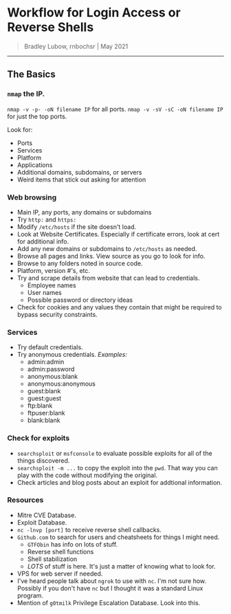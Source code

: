 # Workflow for Login Access or Reverse Shells

> Bradley Lubow, rnbochsr | May 2021

---------------------------

## The Basics

### `nmap` the IP.
`nmap -v -p- -oN filename IP` for all ports.
`nmap -v -sV -sC -oN filename IP` for just the top ports. 

Look for: 
* Ports
* Services
* Platform
* Applications
* Additional domains, subdomains, or servers
* Weird items that stick out asking for attention

### Web browsing 
* Main IP, any ports, any domains or subdomains
* Try `http:` and `https:` 
* Modify `/etc/hosts` if the site doesn't load. 
* Look at Website Certificates. Especially if certificate errors, look at cert for additional info.
* Add any new domains or subdomains to `/etc/hosts` as needed.
* Browse all pages and links. View source as you go to look for info.
* Browse to any folders noted in source code.
* Platform, version #'s, etc. 
* Try and scrape details from website that can lead to credentials. 
  * Employee names
  * User names
  * Possible password or directory ideas
* Check for cookies and any values they contain that might be required to bypass security constraints.


### Services
* Try default credentials.
* Try anonymous credentials.
  *Examples:*
  * admin:admin	
  * admin:password
  * anonymous:blank
  * anonymous:anonymous
  * guest:blank
  * guest:guest
  * ftp:blank
  * ftpuser:blank
  * blank:blank


### Check for exploits
* `searchsploit` or `msfconsole` to evaluate possible exploits for all of the things discovered. 
* `searchsploit -m ...` to copy the exploit into the `pwd`. That way you can play with the code without modifying the original.
* Check articles and blog posts about an exploit for addtional information.


### Resources
* Mitre CVE Database.
* Exploit Database.
* `nc -lnvp [port]` to receive reverse shell callbacks.
* `Github.com` to search for users and cheatsheets for things I might need. 
  * `GTFObin` has info on lots of stuff.
  * Reverse shell functions
  * Shell stabilization
  * *LOTS* of stuff is here. It's just a matter of knowing what to look for. 
* VPS for web server if needed.
* I've heard people talk about `ngrok` to use with `nc`. I'm not sure how. Possibly if you don't have `nc` but I thought it was a standard Linux program.
* Mention of `g0tmilk` Privilege Escalation Database. Look into this.
